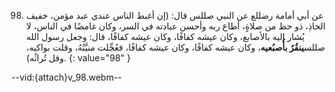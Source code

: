 98. عن أبي أمامة رضللع  عن النبي صللس قال: (إن أغبط الناس عندي عبد مؤمن، خفيف الحاذِ، ذو حظ من صلاةٍ، أطاع ربه وأحسن عبادته في السر، وكان غامضًا في الناس، لا يُشار إليه بالأصابع، وكان عيشه كفافًا، وكان عيشه كفافًا، قال: وجعل رسول الله صللس**ينقُرُ بأُصبُعيه**، وكان عيشه كفافًا، وكان عيشه كفافًا، فعُجِّلت منيَّتُهُ، وقلت بواكيه، وقل تُراثُه).
{: value="98" }

--vid:{attach}v_98.webm--
